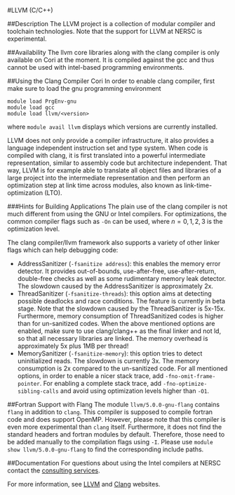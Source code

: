 #LLVM (C/C++)

##Description
The LLVM project is a collection of modular compiler and toolchain technologies. Note that the support for LLVM at NERSC is experimental.


##Availability
The llvm core libraries along with the clang compiler is only available on Cori at the moment. It is compiled against the gcc and thus cannot be used with intel-based programming environments.

##Using the Clang Compiler Cori
In order to enable clang compiler, first make sure to load the gnu programming environment

```Shell
module load PrgEnv-gnu
module load gcc
module load llvm/<version>
```

where `module avail llvm` displays which versions are currently installed.

LLVM does not only provide a compiler infrastructure, it also provides a language independent instruction set and type system. When code is compiled with clang, it is first translated into a powerful intermediate representation, similar to assembly code but architecture independent. 
That way, LLVM is for example able to translate all object files and libraries of a large project into the intermediate representation and then perform an optimization step at link time across modules, also known as link-time-optimization (LTO). 

###Hints for Building Applications
The plain use of the clang compiler is not much different from using the GNU or Intel compilers.
For optimizations, the common compiler flags such as `-On` can be used, where $n=0,1,2,3$ is the optimization level. 

The clang compiler/llvm framework also supports a variety of other linker flags which can help debugging code:

* AddressSanitizer (`-fsanitize address`): this enables the memory error detector. It provides out-of-bounds, use-after-free, use-after-return, double-free checks as well as some rudimentary memory leak detector. The slowdown caused by the AddressSanitizer is approximately 2x.
* ThreadSanitizer (`-fsanitize-threads`): this option aims at detecting possible deadlocks and race conditions. The feature is currently in beta stage. Note that the slowdown caused by the ThreadSanitizer is 5x-15x. Furthermore, memory consumption of ThreadSanitized codes is higher than for un-sanitized codes.
When the above mentioned options are enabled, make sure to use clang/clang++ as the final linker and not ld, so that all necessary libraries are linked. The memory overhead is approximately 5x plus 1MB per thread!
* MemorySanitizer (`-fsanitize-memory`): this option tries to detect uninitialized reads.  The slowdown is currently 3x. The memory consumption is 2x compared to the un-sanitized code.
For all mentioned options, in order to enable a nicer stack trace, add `-fno-omit-frame-pointer`. For enabling a complete stack trace, add `-fno-optimize-sibling-calls` and avoid using optimization levels higher than `-O1`.

##Fortran Support with Flang
The module `llvm/5.0.0-gnu-flang` contains `flang` in addition to `clang`. This compiler is supposed to compile fortran code and does support OpenMP. However, please note that this compiler is even more experimental than `clang` itself. Furthermore, it does not find the standard headers and fortran modules by default. Therefore, those need to be added manually to the compilation flags using `-I`. Please use `module show llvm/5.0.0-gnu-flang` to find the corresponding include paths. 

##Documentation
For questions about using the Intel compilers at NERSC contact the [consulting services](consult@nersc.gov).

For more information, see [LLVM](http://llvm.org/) and [Clang](http://clang.llvm.org/) websites.